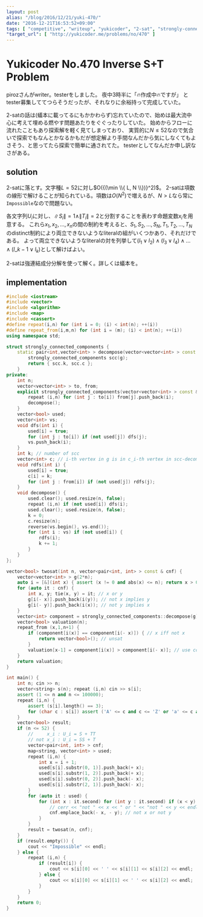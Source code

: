 ```yaml
---
layout: post
alias: "/blog/2016/12/21/yuki-470/"
date: "2016-12-21T16:53:52+09:00"
tags: [ "competitive", "writeup", "yukicoder", "2-sat", "strongly-connected-components-decomposition" ]
"target_url": [ "http://yukicoder.me/problems/no/470" ]
---
```


# Yukicoder No.470 Inverse S+T Problem

pirozさんがwriter。testerをしました。
夜中$3$時半に「🔥作成中🔥ですが」
とtester募集しててつらそうだったが、それなりに余裕持って完成していた。

$2$-satの話は(蟻本に載ってるにもかかわらず)忘れていたので、始めは最大流中心に考えて埋める燃やす問題あたりをぐぐったりしていた。
始めからフローに流れたこともあり探索解を軽く見てしまっており、
実質的に$N \le 52$なので気合いで探索でもなんとかなるかもだが想定解より手間なんだから気にしなくてもよさそう、と思ってたら探索で簡単に通されてた。
testerとしてなんだか申し訳なさがある。

## solution

$2$-satに落とす。文字種$L = 52$に対し$O({(\min \\{ L, N \\})}^2)$。
$2$-satは項数の線形で解けることが知られている。項数は$O(N^2)$で増えるが、$N \gt L$なら常に`Impossible`なので問題ない。

各文字列$U_i$に対し、$\|S_i\| = 1 \land \|T_i\| = 2$と分割することを表わす命題変数$x_i$を用意する。
これら$x_1, x_2, \dots, x_n$の間の制約を考えると、$S_1, S_2, \dots, S_N, T_1, T_2, \dots, T_N$のdistinct制約により両立できないようなliteralの組がいくつかあり、それだけである。
よって両立できないようなliteralの対を列挙して$(l_1 \lor l_2) \land (l_3 \lor l_4) \land \dots \land (l\_{k-1} \lor l_k)$として解けばよい。

$2$-satは強連結成分分解を使って解く。詳しくは蟻本を。

## implementation

``` c++
#include <iostream>
#include <vector>
#include <algorithm>
#include <map>
#include <cassert>
#define repeat(i,n) for (int i = 0; (i) < int(n); ++(i))
#define repeat_from(i,m,n) for (int i = (m); (i) < int(n); ++(i))
using namespace std;

struct strongly_connected_components {
    static pair<int,vector<int> > decompose(vector<vector<int> > const & g) { // adjacent list
        strongly_connected_components scc(g);
        return { scc.k, scc.c };
    }
private:
    int n;
    vector<vector<int> > to, from;
    explicit strongly_connected_components(vector<vector<int> > const & g) : n(g.size()), to(g), from(n) {
        repeat (i,n) for (int j : to[i]) from[j].push_back(i);
        decompose();
    }
    vector<bool> used;
    vector<int> vs;
    void dfs(int i) {
        used[i] = true;
        for (int j : to[i]) if (not used[j]) dfs(j);
        vs.push_back(i);
    }
    int k; // number of scc
    vector<int> c; // i-th vertex in g is in c_i-th vertex in scc-decomposed g
    void rdfs(int i) {
        used[i] = true;
        c[i] = k;
        for (int j : from[i]) if (not used[j]) rdfs(j);
    }
    void decompose() {
        used.clear(); used.resize(n, false);
        repeat (i,n) if (not used[i]) dfs(i);
        used.clear(); used.resize(n, false);
        k = 0;
        c.resize(n);
        reverse(vs.begin(), vs.end());
        for (int i : vs) if (not used[i]) {
            rdfs(i);
            k += 1;
        }
    }
};

vector<bool> twosat(int n, vector<pair<int, int> > const & cnf) {
    vector<vector<int> > g(2*n);
    auto i = [&](int x) { assert (x != 0 and abs(x) <= n); return x > 0 ? x-1 : n-x-1; };
    for (auto it : cnf) {
        int x, y; tie(x, y) = it; // x or y
        g[i(- x)].push_back(i(y)); // not x implies y
        g[i(- y)].push_back(i(x)); // not y implies x
    }
    vector<int> component = strongly_connected_components::decompose(g).second;
    vector<bool> valuation(n);
    repeat_from (x,1,n+1) {
        if (component[i(x)] == component[i(- x)]) { // x iff not x
            return vector<bool>(); // unsat
        }
        valuation[x-1] = component[i(x)] > component[i(- x)]; // use components which indices are large
    }
    return valuation;
}

int main() {
    int n; cin >> n;
    vector<string> s(n); repeat (i,n) cin >> s[i];
    assert (1 <= n and n <= 100000);
    repeat (i,n) {
        assert (s[i].length() == 3);
        for (char c : s[i]) assert ('A' <= c and c <= 'Z' or 'a' <= c and c <= 'z');
    }
    vector<bool> result;
    if (n <= 52) {
        //     x_i : U_i = S + TT
        // not x_i : U_i = SS + T
        vector<pair<int, int> > cnf;
        map<string, vector<int> > used;
        repeat (i,n) {
            int x = i + 1;
            used[s[i].substr(0, 1)].push_back(+ x);
            used[s[i].substr(1, 2)].push_back(+ x);
            used[s[i].substr(0, 2)].push_back(- x);
            used[s[i].substr(2, 1)].push_back(- x);
        }
        for (auto it : used) {
            for (int x : it.second) for (int y : it.second) if (x < y) {
                // cerr << "not " << x << " or " << "not " << y << endl;
                cnf.emplace_back(- x, - y); // not x or not y
            }
        }
        result = twosat(n, cnf);
    }
    if (result.empty()) {
        cout << "Impossible" << endl;
    } else {
        repeat (i,n) {
            if (result[i]) {
                cout << s[i][0] << ' ' << s[i][1] << s[i][2] << endl;
            } else {
                cout << s[i][0] << s[i][1] << ' ' << s[i][2] << endl;
            }
        }
    }
    return 0;
}
```
